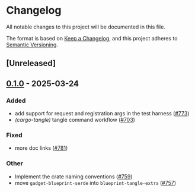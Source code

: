 # Changelog

All notable changes to this project will be documented in this file.

The format is based on [Keep a Changelog](https://keepachangelog.com/en/1.0.0/),
and this project adheres to [Semantic Versioning](https://semver.org/spec/v2.0.0.html).

## [Unreleased]

## [0.1.0](https://github.com/tangle-network/blueprint/releases/tag/blueprint-chain-setup-tangle-v0.1.0) - 2025-03-24

### Added

- add support for request and registration args in the test harness ([#773](https://github.com/tangle-network/blueprint/pull/773))
- *(cargo-tangle)* tangle command workflow  ([#703](https://github.com/tangle-network/blueprint/pull/703))

### Fixed

- more doc links ([#781](https://github.com/tangle-network/blueprint/pull/781))

### Other

- Implement the crate naming conventions ([#759](https://github.com/tangle-network/blueprint/pull/759))
- move `gadget-blueprint-serde` into `blueprint-tangle-extra` ([#757](https://github.com/tangle-network/blueprint/pull/757))
